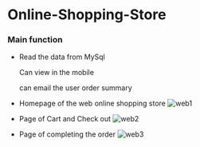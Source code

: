 # Online-Shopping-Store
### Main function

* Read the data from MySql
   
   Can view in the mobile
   
   can email the user order summary
+ Homepage of the web online shopping store
![web1](https://cloud.githubusercontent.com/assets/7539833/14395318/8acb430e-fd96-11e5-8eb4-81e1135282d7.png)

+ Page of Cart and Check out
![web2](https://cloud.githubusercontent.com/assets/7539833/14395340/aac429b4-fd96-11e5-986a-2fc353c5d88f.png)

+ Page of completing the order
![web3](https://cloud.githubusercontent.com/assets/7539833/14395354/bddc6386-fd96-11e5-8fe6-2f26cf8a3142.png)

